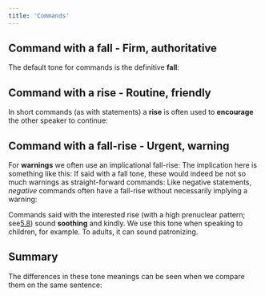 ```yaml
---
title: 'Commands'
---
```


<script>
  import Audio from '$lib/Audio.svelte'
  import AudioWrapper from '$lib/AudioWrapper.svelte'
  import Naudio from '$lib/Naudio.svelte'
</script>

## Command with a fall - Firm, authoritative

The default tone for commands is the definitive **fall**:
<AudioWrapper>
<Audio 
  sentence="*Stand \up when you answer." 
  nuclei="{['up']}" 
  url="2-18" 
  start=3
  end=5
/>
</AudioWrapper>
<Naudio
  sentence="*Stop that \noise! <br> *Tell me the \truth."
  nuclei="{['noise', 'truth']}" 
/>

## Command with a rise - Routine, friendly

In short commands (as with statements) a **rise** is often used to **encourage** the other speaker to continue:

<AudioWrapper>
<Audio 
  sentence="I've got *something to \tell you. <br> - *Go /on" 
  nuclei="{['tell', 'on']}" 
  url="2-18" 
  start=6
  end=9
/>
</AudioWrapper>

## Command with a fall-rise - Urgent, warning

For **warnings** we often use an implicational fall-rise:
<AudioWrapper>
<Audio 
  sentence="*Do be \/careful." 
  nuclei="{['care']}" 
  url="2-18" 
  start=10
  end=13
/>
</AudioWrapper>
<Naudio
  sentence="*Watch \/out! <br> *Wait for \/me!"
  nuclei="{['out', 'me']}" 
/>
The implication here is something like this:
<Naudio
  sentence="*Do as I \/say, | or *something \bad will happen."
  nuclei="{['say', 'bad']}" 
/>
If said with a fall tone, these would indeed be not so much warnings as straight-forward commands:
<Naudio
  sentence="*Wait for \me! <br> *Do be \careful."
  nuclei="{['me', 'care']}" 
/>
Like negative statements, _negative_ commands often have a fall-rise without necessarily implying a warning:

<AudioWrapper>
<Audio
  sentence="*Don't forget the \/salt."
  nuclei="{['salt']}"
  url="2-18"
  start=14
  end=17
/>
</AudioWrapper>
<Naudio
  sentence="*Don't start until you're \/ready."
  nuclei="{['read']}" 
/>

Commands said with the interested rise (with a high prenuclear pattern; see[5.8](/chapter5/5.8)) sound **soothing** and kindly. We use this tone when speaking to children, for example. To adults, it can sound patronizing.
<AudioWrapper>
<Audio 
  sentence="*Don't /worry." 
  nuclei="{['wor']}" 
  url="2-18" 
  start=18
  end=20
/>
</AudioWrapper>
<Naudio
  sentence="*Come to /Daddy. <br> Now *take your /time."
  nuclei="{['Dad', 'time']}" 
/>

## Summary

The differences in these tone meanings can be seen when we compare them on the same sentence:
<Naudio
  sentence="Now *move a\long, please (firm, authoritative) <br>
  Now *move a\/long, please (urgent, warning) <br>
  Now *move a/long, please (routine, friendly)"
  nuclei="{['long']}" 
/>
